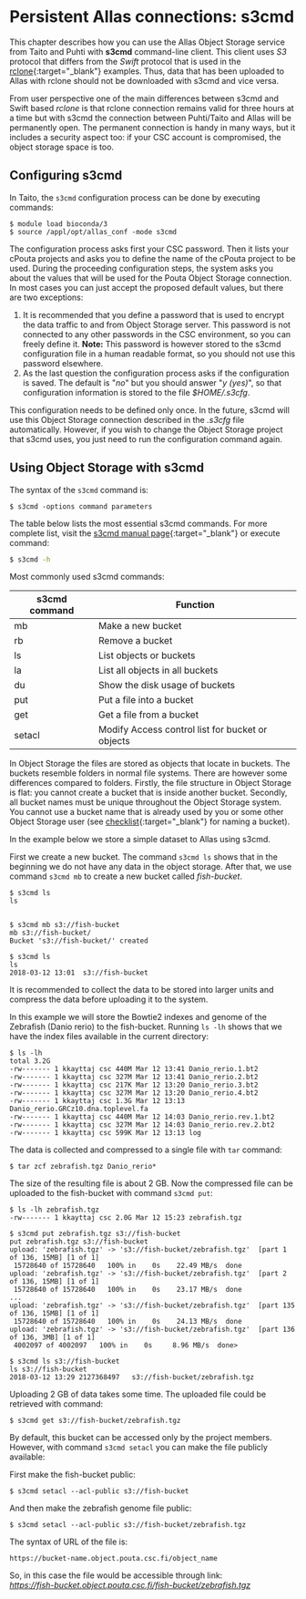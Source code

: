 
# Persistent Allas connections: s3cmd

This chapter describes how you can use the Allas Object Storage service from Taito and Puhti with **s3cmd** command-line client. This client uses
_S3_ protocol that differs from the _Swift_ protocol that is used in the [rclone](./rclone.md){:target="_blank"} examples. Thus, data that has been uploaded to Allas with rclone should not be downloaded with s3cmd and vice versa.

From user perspective one of the main differences between s3cmd and Swift based _rclone_ is that rclone connection remains valid for three hours at a time but with s3cmd the connection between Puhti/Taito and Allas will be permanently open. The permanent connection is handy in many ways, but it includes a security aspect too: if your CSC account is compromised, the object storage space is too.


## Configuring s3cmd
In Taito, the `s3cmd` configuration process can be done by executing commands:

```
$ module load bioconda/3
$ source /appl/opt/allas_conf -mode s3cmd
```

The configuration process asks first your CSC password. Then it lists your cPouta projects and asks you to define the name of the cPouta project to be used. During the proceeding configuration steps, the system asks you about the values that will be used for the Pouta Object Storage connection. In most cases you can just accept the proposed default values, but there are two exceptions:

   1.  It is recommended that you define a password that is used to encrypt the data traffic to and from Object Storage server. This password is not connected to any other passwords in the CSC environment, so you can freely define it. **Note:** This password is however stored to the s3cmd configuration file in a human readable format, so you should not use this password elsewhere. 
   2.  As the last question the configuration process asks if the configuration is saved. The default is "*no*" but you should answer "*y (yes)*", so that configuration information is stored to the file _$HOME/.s3cfg_.

This configuration needs to be defined only once. In the future, s3cmd will use this Object Storage connection described in the _.s3cfg_ file automatically. However, if you wish to change the Object Storage project that s3cmd uses, you just need to run the configuration command again.
 
## Using Object Storage with s3cmd

The syntax of the `s3cmd` command is:

```
$ s3cmd -options command parameters
```

The table below lists the most essential s3cmd commands. For more complete list, visit the [s3cmd manual page](https://s3tools.org/usage){:target="_blank"} or execute command:

```bash
$ s3cmd -h
```


Most commonly used s3cmd commands:

| s3cmd command | Function 			|
|-----	 |----					|
| mb 	 | Make a new bucket 			|
| rb 	 | Remove a bucket 			|
| ls 	 | List objects or buckets 		|
| la 	 | List all objects in all buckets 	|
| du 	 | Show the disk usage of buckets 	|
| put 	 | Put a file into a bucket 		|
| get 	 | Get a file from a bucket 		|
| setacl | Modify Access control list for bucket or objects |

In Object Storage the files are stored as objects that locate in buckets. The buckets resemble folders in normal file systems. There are however some differences compared to folders. Firstly, the file structure in Object Storage is flat: you cannot create a bucket that is inside another bucket. Secondly, all bucket names must be unique throughout the Object Storage system. You cannot use a bucket name that is already used by you or some other Object Storage user (see [checklist](../introduction.md#naming_bucket){:target="_blank"} for naming a bucket).

In the example below we store a simple dataset to Allas using s3cmd.

First we create a new bucket. The command `s3cmd ls` shows that in the beginning we do not have any data in the object storage. After that, we use command `s3cmd mb` to create a new bucket called _fish-bucket_.

```shell
$ s3cmd ls
ls
 
```

```shell
$ s3cmd mb s3://fish-bucket
mb s3://fish-bucket/
Bucket 's3://fish-bucket/' created
```

```shell
$ s3cmd ls
ls
2018-03-12 13:01  s3://fish-bucket
```
It is recommended to collect the data to be stored into larger units and compress the data before uploading it to the system.

In this example we will store the Bowtie2 indexes and genome of the Zebrafish (Danio rerio) to the fish-bucket. Running `ls -lh` shows that we have the index files available in the current directory:

```shell
$ ls -lh
total 3.2G
-rw------- 1 kkayttaj csc 440M Mar 12 13:41 Danio_rerio.1.bt2
-rw------- 1 kkayttaj csc 327M Mar 12 13:41 Danio_rerio.2.bt2
-rw------- 1 kkayttaj csc 217K Mar 12 13:20 Danio_rerio.3.bt2
-rw------- 1 kkayttaj csc 327M Mar 12 13:20 Danio_rerio.4.bt2
-rw------- 1 kkayttaj csc 1.3G Mar 12 13:13 Danio_rerio.GRCz10.dna.toplevel.fa
-rw------- 1 kkayttaj csc 440M Mar 12 14:03 Danio_rerio.rev.1.bt2
-rw------- 1 kkayttaj csc 327M Mar 12 14:03 Danio_rerio.rev.2.bt2
-rw------- 1 kkayttaj csc 599K Mar 12 13:13 log
```

The data is collected and compressed to a single file with `tar` command:

```
$ tar zcf zebrafish.tgz Danio_rerio*
```
<a id="s3cmd-put"></a>


The size of the resulting file is about 2 GB. Now the compressed file can be uploaded to the fish-bucket with command `s3cmd put`:

```shell
$ ls -lh zebrafish.tgz
-rw------- 1 kkayttaj csc 2.0G Mar 12 15:23 zebrafish.tgz
```

```shell
$ s3cmd put zebrafish.tgz s3://fish-bucket
put zebrafish.tgz s3://fish-bucket
upload: 'zebrafish.tgz' -> 's3://fish-bucket/zebrafish.tgz'  [part 1 of 136, 15MB] [1 of 1]
 15728640 of 15728640   100% in    0s    22.49 MB/s  done
upload: 'zebrafish.tgz' -> 's3://fish-bucket/zebrafish.tgz'  [part 2 of 136, 15MB] [1 of 1]
 15728640 of 15728640   100% in    0s    23.17 MB/s  done
...
upload: 'zebrafish.tgz' -> 's3://fish-bucket/zebrafish.tgz'  [part 135 of 136, 15MB] [1 of 1]
 15728640 of 15728640   100% in    0s    24.13 MB/s  done
upload: 'zebrafish.tgz' -> 's3://fish-bucket/zebrafish.tgz'  [part 136 of 136, 3MB] [1 of 1]
 4002097 of 4002097   100% in    0s     8.96 MB/s  done>
```



```shell
$ s3cmd ls s3://fish-bucket
ls s3://fish-bucket
2018-03-12 13:29 2127368497   s3://fish-bucket/zebrafish.tgz
```
<a id="s3cmd-get"></a>

Uploading 2 GB of data takes some time. The uploaded file could be retrieved with command:

```
$ s3cmd get s3://fish-bucket/zebrafish.tgz
```

By default, this bucket can be accessed only by the project members. However, with command `s3cmd setacl` you can make the file publicly available:

First make the fish-bucket public:

```
$ s3cmd setacl --acl-public s3://fish-bucket
```

And then make the zebrafish genome file public:
```
$ s3cmd setacl --acl-public s3://fish-bucket/zebrafish.tgz
```

The syntax of URL of the file is:

```
https://bucket-name.object.pouta.csc.fi/object_name
```

So, in this case the file would be accessible through link:  
_https://fish-bucket.object.pouta.csc.fi/fish-bucket/zebrafish.tgz_

